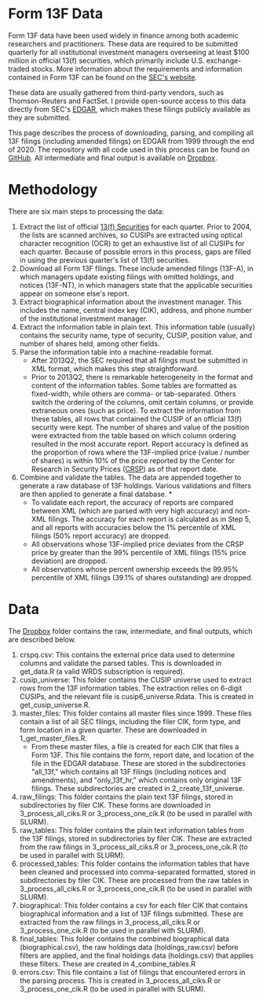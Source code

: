 # Form 13F Data

Form 13F data have been used widely in finance among both academic researchers and practitioners. These data are required to be submitted quarterly for all institutional investment managers overseeing at least $100 million in official 13(f) securities, which primarily include U.S. exchange-traded stocks. More information about the requirements and information contained in Form 13F can be found on the [SEC's website](https://www.sec.gov/divisions/investment/13ffaq.htm).

These data are usually gathered from third-party vendors, such as Thomson-Reuters and FactSet. I provide open-source access to this data directly from SEC's [EDGAR](https://www.sec.gov/edgar.shtml), which makes these filings publicly available as they are submitted.

This page describes the process of downloading, parsing, and compiling all 13F filings (including amended filings) on EDGAR from 1999 through the end of 2020. The repository with all code used in this process can be found on [GitHub](https://github.com/elsaifym/EDGAR-Parsing). All intermediate and final output is available on [Dropbox](https://www.dropbox.com/sh/27mxydmiume3t0e/AADyZkVZjwZe5Id9n7FbGTlea?dl=0).

# Methodology

There are six main steps to processing the data:
1. Extract the list of official [13(f) Securities](https://www.sec.gov/divisions/investment/13flists.htm) for each quarter. Prior to 2004, the lists are scanned archives, so CUSIPs are extracted using optical character recognition (OCR) to get an exhaustive list of all CUSIPs for each quarter. Because of possible errors in this process, gaps are filled in using the previous quarter's list of 13(f) securities.
2. Download all Form 13F filings. These include amended filings (13F-A), in which managers update existing filings with omitted holdings, and notices (13F-NT), in which managers state that the applicable securities appear on someone else's report.
3. Extract biographical information about the investment manager. This includes the name, central index key (CIK), address, and phone number of the institutional investment manager.
4. Extract the information table in plain text. This information table (usually) contains the security name, type of security, CUSIP, position value, and number of shares held, among other fields.
5. Parse the information table into a machine-readable format.
    * After 2013Q2, the SEC required that all filings must be submitted in XML format, which makes this step straightforward.
    * Prior to 2013Q2, there is remarkable heterogeneity in the format and content of the information tables. Some tables are formatted as fixed-width, while others are comma- or tab-separated. Others switch the ordering of the columns, omit certain columns, or provide extraneous ones (such as price). To extract the information from these tables, all rows that contained the CUSIP of an official 13(f) security were kept. The number of shares and value of the position were extracted from the table based on which column ordering resulted in the most accurate report. Report accuracy is defined as the proportion of rows where the 13F-implied price (value / number of shares) is within 10% of the price reported by the Center for Research in Security Prices ([CRSP](http://www.crsp.org)) as of that report date.
6. Combine and validate the tables. The data are appended together to generate a raw database of 13F holdings. Various validations and filters are then applied to generate a final database.
    *
    * To validate each report, the accuracy of reports are compared between XML (which are parsed with very high accuracy) and non-XML filings. The accuracy for each report is calculated as in Step 5, and all reports with accuracies below the 1% percentile of XML filings (50% report accuracy) are dropped.
    * All observations whose 13F-implied price deviates from the CRSP price by greater than the 99% percentile of XML filings (15% price deviation) are dropped.
    * All observations whose percent ownership exceeds the 99.95% percentile of XML filings (39.1% of shares outstanding) are dropped.

# Data

The [Dropbox](https://www.dropbox.com/sh/27mxydmiume3t0e/AADyZkVZjwZe5Id9n7FbGTlea?dl=0) folder contains the raw, intermediate, and final outputs, which are described below.
1. crspq.csv: This contains the external price data used to determine columns and validate the parsed tables. This is downloaded in get_data.R (a valid WRDS subscription is required).
2. cusip_universe: This folder contains the CUSIP universe used to extract rows from the 13F information tables. The extraction relies on 6-digit CUSIPs, and the relevant file is cusip6_universe.Rdata. This is created in get_cusip_universe.R.
3. master_files: This folder contains all master files since 1999. These files contain a list of all SEC filings, including the filer CIK, form type, and form location in a given quarter. These are downloaded in 1_get_master_files.R.
   * From these master files, a file is created for each CIK that files a Form 13F. This file contains the form, report date, and location of the file in the EDGAR database. These are stored in the subdirectories "all_13f," which contains all 13F filings (including notices and amendments), and "only_13f_hr," which contains only original 13F filings. These subdirectories are created in 2_create_13f_universe.
4. raw_filings: This folder contains the plain text 13F filings, stored in subdirectories by filer CIK. These forms are downloaded in 3_process_all_ciks.R or 3_process_one_cik.R (to be used in parallel with SLURM).
5. raw_tables: This folder contains the plain text information tables from the 13F filings, stored in subdirectories by filer CIK. These are extracted from the raw filings in 3_process_all_ciks.R or 3_process_one_cik.R (to be used in parallel with SLURM).
6. processed_tables: This folder contains the information tables that have been cleaned and processed into comma-separated formatted, stored in subdirectories by filer CIK. These are processed from the raw tables in 3_process_all_ciks.R or 3_process_one_cik.R (to be used in parallel with SLURM).
7. biographical: This folder contains a csv for each filer CIK that contains biographical information and a list of 13F filings submitted. These are extracted from the raw filings in 3_process_all_ciks.R or 3_process_one_cik.R (to be used in parallel with SLURM).
8. final_tables: This folder contains the combined biographical data (biographical.csv), the raw holdings data (holdings_raw.csv) before filters are applied, and the final holdings data (holdings.csv) that applies these filters. These are created in 4_combine_tables.R
9. errors.csv: This file contains a list of filings that encountered errors in the parsing process. This is created in 3_process_all_ciks.R or 3_process_one_cik.R (to be used in parallel with SLURM).
